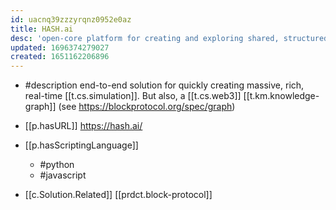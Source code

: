 ```yaml
---
id: uacnq39zzzyrqnz0952e0az
title: HASH.ai
desc: 'open-core platform for creating and exploring shared, structured knowledge'
updated: 1696374279027
created: 1651162206896
---
```


- #description end-to-end solution for quickly creating massive, rich, real-time [[t.cs.simulation]]. But also, a [[t.cs.web3]] [[t.km.knowledge-graph]] (see https://blockprotocol.org/spec/graph) 

- [[p.hasURL]] https://hash.ai/
- [[p.hasScriptingLanguage]] 
  - #python
  - #javascript
- [[c.Solution.Related]] [[prdct.block-protocol]]

